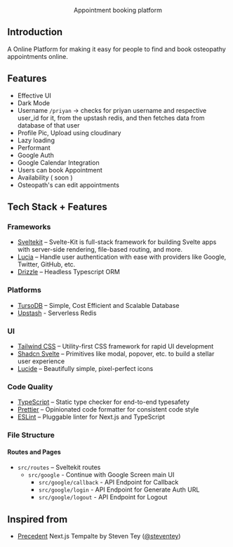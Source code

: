 <p align="center">
  Appointment booking platform
</p>

## Introduction

A Online Platform for making it easy for people to find and book osteopathy appointments online.

## Features
- Effective UI
- Dark Mode
- Username
	`/priyan` -> checks for priyan username and respective user_id for it, from the upstash redis, and then fetches data from database of that user
- Profile Pic, Upload using cloudinary
- Lazy loading
- Performant
- Google Auth
- Google Calendar Integration
- Users can book Appointment
- Availability ( soon )
- Osteopath's can edit appointments

## Tech Stack + Features

### Frameworks

- [Sveltekit](https://kit.svelte.dev) – Svelte-Kit is full-stack framework for building Svelte apps with server-side rendering, file-based routing, and more.
- [Lucia](https://lucia-auth.com) – Handle user authentication with ease with providers like Google, Twitter, GitHub, etc.
- [Drizzle](https://orm.drizzle.team) – Headless Typescript ORM

### Platforms

- [TursoDB](https://turso.tech/) – Simple, Cost Efficient and Scalable Database
- [Upstash](https://upstash.com) - Serverless Redis

### UI

- [Tailwind CSS](https://tailwindcss.com/) – Utility-first CSS framework for rapid UI development
- [Shadcn Svelte](https://shadcn-svelte.com/) – Primitives like modal, popover, etc. to build a stellar user experience
- [Lucide](https://lucide.dev/) – Beautifully simple, pixel-perfect icons

### Code Quality

- [TypeScript](https://www.typescriptlang.org/) – Static type checker for end-to-end typesafety
- [Prettier](https://prettier.io/) – Opinionated code formatter for consistent code style
- [ESLint](https://eslint.org/) – Pluggable linter for Next.js and TypeScript

### File Structure

#### Routes and Pages

- `src/routes` – Sveltekit routes
	- `src/google` - Continue with Google Screen main UI
		- `src/google/callback` - API Endpoint for Callback
		- `src/google/login` - API Endpoint for Generate Auth URL
		- `src/google/logout` - API Endpoint for Logout

## Inspired from

- [Precedent](https://github.com/steven-tey/precedent/blob/main/README.md) Next.js Tempalte by Steven Tey ([@steventey](https://twitter.com/steventey))
